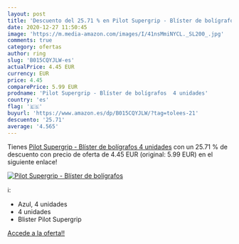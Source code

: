 ```yaml
---
layout: post
title: 'Descuento del 25.71 % en Pilot Supergrip - Blíster de bolígrafos '
date: 2020-12-27 11:50:45
image: 'https://m.media-amazon.com/images/I/41nsMmiNYCL._SL200_.jpg'
comments: true
category: ofertas
author: ring
slug: 'B015CQYJLW-es'
actualPrice: 4.45 EUR
currency: EUR
price: 4.45
comparePrice: 5.99 EUR
prodname: 'Pilot Supergrip - Blíster de bolígrafos  4 unidades'
country: 'es'
flag: '🇪🇸'
buyurl: 'https://www.amazon.es/dp/B015CQYJLW/?tag=tolees-21'
descuento: '25.71'
average: '4.565'
---
```


Tienes [Pilot Supergrip - Blíster de bolígrafos  4 unidades](https://www.amazon.es/dp/B015CQYJLW/?tag=tolees-21) con un 25.71 % de descuento con precio de oferta de 4.45 EUR (original: 5.99 EUR) en el siguiente enlace!

[![Pilot Supergrip - Blíster de bolígrafos ](https://m.media-amazon.com/images/I/41nsMmiNYCL._SL200_.jpg)](https://www.amazon.es/dp/B015CQYJLW/?tag=tolees-21)

ℹ️:

- Azul, 4 unidades
- 4 unidades
- Blister Pilot Supergrip

[Accede a la oferta!!](https://www.amazon.es/dp/B015CQYJLW/?tag=tolees-21)
